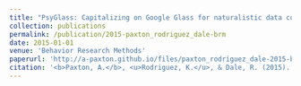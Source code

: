 ```yaml
---
title: "PsyGlass: Capitalizing on Google Glass for naturalistic data collection"
collection: publications
permalink: /publication/2015-paxton_rodriguez_dale-brm
date: 2015-01-01
venue: 'Behavior Research Methods'
paperurl: 'http://a-paxton.github.io/files/paxton_rodriguez_dale-2015-brm.pdf'
citation: '<b>Paxton, A.</b>, <u>Rodriguez, K.</u>, & Dale, R. (2015). PsyGlass: Capitalizing on Google Glass for naturalistic data collection. <i>Behavior Research Methods</i>, <i>47</i>(3), 608-619.'
---
```

<!-- [Download paper here](http://a-paxton.github.io/files/paxton_rodriguez_dale-2015-brm.pdf). Downloads are provided for personal use only. -->
